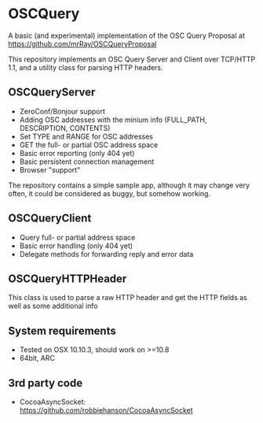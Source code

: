 # OSCQuery
A basic (and experimental) implementation of the OSC Query Proposal at https://github.com/mrRay/OSCQueryProposal 

This repository implements an OSC Query Server and Client over TCP/HTTP 1.1, and a utility class for parsing HTTP headers.

## OSCQueryServer

* ZeroConf/Bonjour support
* Adding OSC addresses with the minium info (FULL_PATH, DESCRIPTION, CONTENTS)
* Set TYPE and RANGE for OSC addresses
* GET the full- or partial OSC address space
* Basic error reporting (only 404 yet)
* Basic persistent connection management
* Browser "support"

The repository contains a simple sample app, although it may change very often, it could be considered as buggy, but somehow working.

## OSCQueryClient

* Query full- or partial address space 
* Basic error handling (only 404 yet)
* Delegate methods for forwarding reply and error data

## OSCQueryHTTPHeader

This class is used to parse a raw HTTP header and get the HTTP fields as well as some additional info

## System requirements

* Tested on OSX 10.10.3, should work on >=10.8
* 64bit, ARC

## 3rd party code

* CocoaAsyncSocket: https://github.com/robbiehanson/CocoaAsyncSocket

